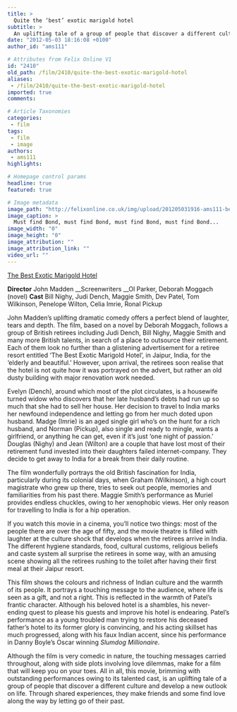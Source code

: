 ```yaml
---
title: >
  Quite the ‘best’ exotic marigold hotel
subtitle: >
  An uplifting tale of a group of people that discover a different culture and develop a new outlook on life
date: "2012-05-03 18:16:08 +0100"
author_id: "ams111"

# Attributes from Felix Online V1
id: "2410"
old_path: /film/2410/quite-the-best-exotic-marigold-hotel
aliases:
 - /film/2410/quite-the-best-exotic-marigold-hotel
imported: true
comments:

# Article Taxonomies
categories:
 - film
tags:
 - film
 - image
authors:
 - ams111
highlights:

# Homepage control params
headline: true
featured: true

# Image metadata
image_path: "http://felixonline.co.uk/img/upload/201205031916-ams111-best_exotic_marigold11.jpg"
image_caption: >
  Must find Bond, must find Bond, must find Bond, must find Bond...
image_width: "0"
image_height: "0"
image_attribution: ""
image_attribution_link: ""
video_url: ""
---
```


[The Best Exotic Marigold Hotel](http://www.imdb.com/title/tt1412386/)

__Director__ John Madden
__Screenwriters __Ol Parker, Deborah Moggach (novel)
__Cast__ Bill Nighy, Judi Dench, Maggie Smith, Dev Patel, Tom Wilkinson, Penelope Wilton, Celia Imrie, Ronal Pickup

John Madden’s uplifting dramatic comedy offers a perfect blend of laughter, tears and depth. The film, based on a novel by Deborah Moggach, follows a group of British retirees including Judi Dench, Bill Nighy, Maggie Smith and many more British talents, in search of a place to outsource their retirement. Each of them look no further than a glistening advertisement for a retiree resort entitled ‘The Best Exotic Marigold Hotel’, in Jaipur, India, for the ‘elderly and beautiful.’ However, upon arrival, the retirees soon realise that the hotel is not quite how it was portrayed on the advert, but rather an old dusty building with major renovation work needed.

Evelyn (Dench), around which most of the plot circulates, is a housewife turned widow who discovers that her late husband’s debts had run up so much that she had to sell her house. Her decision to travel to India marks her newfound independence and letting go from her much doted upon husband. Madge (Imrie) is an aged single girl who’s on the hunt for a rich husband, and Norman (Pickup), also single and ready to mingle, wants a girlfriend, or anything he can get, even if it’s just ‘one night of passion.’ Douglas (Nighy) and Jean (Wilton) are a couple that have lost most of their retirement fund invested into their daughters failed internet-company. They decide to get away to India for a break from their daily routine.

The film wonderfully portrays the old British fascination for India, particularly during its colonial days, when Graham (Wilkinson), a high court magistrate who grew up there, tries to seek out people, memories and familiarities from his past there. Maggie Smith’s performance as Muriel provides endless chuckles, owing to her xenophobic views. Her only reason for travelling to India is for a hip operation.

If you watch this movie in a cinema, you’ll notice two things: most of the people there are over the age of fifty, and the movie theatre is filled with laughter at the culture shock that develops when the retirees arrive in India. The different hygiene standards, food, cultural customs, religious beliefs and caste system all surprise the retirees in some way, with an amusing scene showing all the retirees rushing to the toilet after having their first meal at their Jaipur resort.

This film shows the colours and richness of Indian culture and the warmth of its people. It portrays a touching message to the audience, where life is seen as a gift, and not a right. This is reflected in the warmth of Patel’s frantic character. Although his beloved hotel is a shambles, his never-ending quest to please his guests and improve his hotel is endearing. Patel’s performance as a young troubled man trying to restore his deceased father’s hotel to its former glory is convincing, and his acting skillset has much progressed, along with his faux Indian accent, since his performance in Danny Boyle’s Oscar winning _Slumdog Millionaire_.

Although the film is very comedic in nature, the touching messages carried throughout, along with side plots involving love dilemmas, make for a film that will keep you on your toes. All in all, this movie, brimming with outstanding performances owing to its talented cast, is an uplifting tale of a group of people that discover a different culture and develop a new outlook on life. Through shared experiences, they make friends and some find love along the way by letting go of their past.
